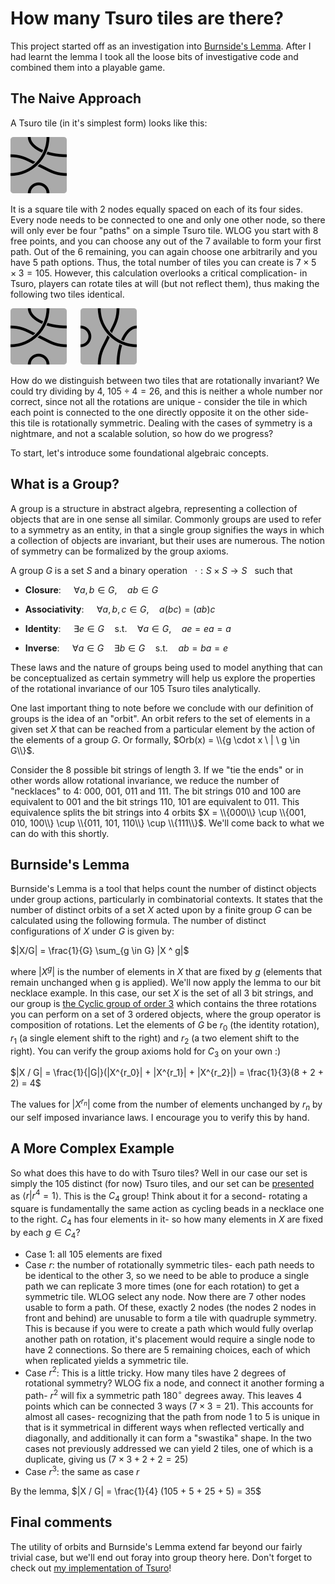 # How many Tsuro tiles are there?

This project started off as an investigation into [Burnside's Lemma](https://mathworld.wolfram.com/Cauchy-FrobeniusLemma.html). After I had learnt the lemma I took all the loose bits of investigative code and combined them into a playable game.

## The Naive Approach

A Tsuro tile (in it's simplest form) looks like this:

 ![tsuro tile](./TsuroTile.png)

 It is a square tile with $2$ nodes equally spaced on each of its four sides. Every node needs to be connected to one and only one other node, so there will only ever be four "paths" on a simple Tsuro tile. WLOG you start with $8$ free points, and you can choose any out of the $7$ available to form your first path. Out of the $6$ remaining, you can again choose one arbitrarily and you have $5$ path options. Thus, the total number of tiles you can create is $7 \times 5 \times 3 = 105$. However, this calculation overlooks a critical complication- in Tsuro, players can rotate tiles at will (but not reflect them), thus making the following two tiles identical.

 ![first tile](./TsuroTile.png) &emsp; ![second tile](./TsuroTileRotated.png)

How do we distinguish between two tiles that are rotationally invariant? We could try dividing by 4, $105 \div 4 = 26$, and this is neither a whole number nor correct, since not all the rotations are unique - consider the tile in which each point is connected to the one directly opposite it on the other side- this tile is rotationally symmetric. Dealing with the cases of symmetry is a nightmare, and not a scalable solution, so how do we progress?

To start, let's introduce some foundational algebraic concepts.

## What is a Group?

A group is a structure in abstract algebra, representing a collection of objects that are in one sense all similar. Commonly groups are used to refer to a symmetry as an entity, in that a single group signifies the ways in which a collection of objects are invariant, but their uses are numerous. The notion of symmetry can be formalized by the group axioms.

A group $G$ is a set $S$ and a binary operation &nbsp; $\cdot : S \times S \rightarrow S$ &nbsp; such that

- **Closure**: $\quad \forall a, b \in G, \quad ab \in G$

- **Associativity**: $\quad \forall a, b, c \in G, \quad a(bc) = (ab)c$

- **Identity**: $\quad \exists e \in G \quad \text{s.t.} \quad \forall a \in G, \quad ae = ea = a$

- **Inverse**: $\quad \forall a \in G \quad \exists b \in G \quad \text{s.t.} \quad ab = ba = e$

These laws and the nature of groups being used to model anything that can be conceptualized as certain symmetry will help us explore the properties of the rotational invariance of our $105$ Tsuro tiles analytically.

One last important thing to note before we conclude with our definition of groups is the idea of an "orbit". An orbit refers to the set of elements in a given set $X$ that can be reached from a particular element by the action of the elements of a group $G$. Or formally, $Orb(x) = \\{g \cdot x \ | \ g \in G\\}$.

Consider the $8$ possible bit strings of length 3. If we "tie the ends" or in other words allow rotational invariance, we reduce the number of "necklaces" to 4: $000$, $001$, $011$ and $111$. The bit strings $010$ and $100$ are equivalent to $001$ and the bit strings $110$, $101$ are equivalent to $011$. This equivalence splits the bit strings into $4$ orbits $X = \\{000\\} \cup \\{001, 010, 100\\} \cup \\{011, 101, 110\\} \cup \\{111\\}$. We'll come back to what we can do with this shortly.

## Burnside's Lemma
Burnside's Lemma is a tool that helps count the number of distinct objects under group actions, particularly in combinatorial contexts. It states that the number of distinct orbits of a set $X$ acted upon by a finite group $G$ can be calculated using the following formula. The number of distinct configurations of $X$ under $G$ is given by:

$|X/G| = \frac{1}{G} \sum_{g \in G} |X ^ g|$

where $|X ^ g|$ is the number of elements in $X$ that are fixed by $g$ (elements that remain unchanged when g is applied). We'll now apply the lemma to our bit necklace example. In this case, our set $X$ is the set of all 3 bit strings, and our group is [the Cyclic group of order 3](https://mathworld.wolfram.com/CyclicGroupC3.html) which contains the three rotations you can perform on a set of $3$ ordered objects, where the group operator is composition of rotations. Let the elements of $G$ be $r_0$ (the identity rotation), $r_1$ (a single element shift to the right) and $r_2$ (a two element shift to the right). You can verify the group axioms hold for $C_3$ on your own :) 

$|X / G| = \frac{1}{|G|}(|X^{r_0}| + |X^{r_1}| + |X^{r_2}|) = \frac{1}{3}(8 + 2 + 2) = 4$

The values for $|X^{r_n}|$ come from the number of elements unchanged by $r_n$ by our self imposed invariance laws. I encourage you to verify this by hand.

## A More Complex Example

So what does this have to do with Tsuro tiles? Well in our case our set is simply the $105$ distinct (for now) Tsuro tiles, and our set can be [presented](https://mathworld.wolfram.com/GroupPresentation.html) as $\langle r | r^4 = 1 \rangle$. This is the $C_4$ group! Think about it for a second- rotating a square is fundamentally the same action as cycling beads in a necklace one to the right. $C_4$ has four elements in it- so how many elements in $X$ are fixed by each $g \in C_4$?

- Case $1$: all $105$ elements are fixed
- Case $r$: the number of rotationally symmetric tiles- each path needs to be identical to the other $3$, so we need to be able to produce a single path we can replicate 3 more times (one for each rotation) to get a symmetric tile. WLOG select any node. Now there are 7 other nodes usable to form a path. Of these, exactly $2$ nodes (the nodes $2$ nodes in front and behind) are unusable to form a tile with quadruple symmetry. This is because if you were to create a path which would fully overlap another path on rotation, it's placement would require a single node to have $2$ connections. So there are $5$ remaining choices, each of which when replicated yields a symmetric tile.
- Case $r^2$: This is a little tricky. How many tiles have 2 degrees of rotational symmetry? WLOG fix a node, and connect it another forming a path- $r^2$ will fix a symmetric path $180^{\circ}$ degrees away. This leaves $4$ points which can be connected $3$ ways ($7 \times 3 = 21$). This accounts for almost all cases- recognizing that the path from node $1$ to $5$ is unique in that is it symmetrical in different ways when reflected vertically and diagonally, and additionally it can form a "swastika" shape. In the two cases not previously addressed we can yield $2$ tiles, one of which is a duplicate, giving us ($7 \times 3 + 2 + 2 = 25$) 
- Case $r^3$: the same as case $r$

By the lemma, $|X / G| = \frac{1}{4} (105 + 5 + 25 + 5) = 35$

## Final comments

The utility of orbits and Burnside's Lemma extend far beyond our fairly trivial case, but we'll end out foray into group theory here. Don't forget to check out [my implementation of Tsuro](https://mukundks2004.github.io/Tsuro/)!
